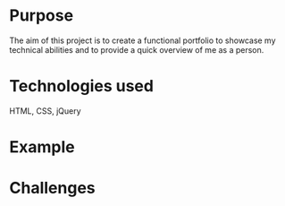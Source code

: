 # Purpose

The aim of this project is to create a functional portfolio to showcase my technical abilities and to provide a quick overview of me as a person.

# Technologies used

HTML, CSS, jQuery

# Example

# Challenges
